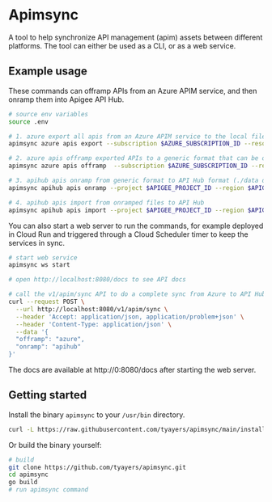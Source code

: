 # Apimsync
A tool to help synchronize API management (apim) assets between different platforms. The tool can either be used as a CLI, or as a web service.

## Example usage

These commands can offramp APIs from an Azure APIM service, and then onramp them into Apigee API Hub.

```sh
# source env variables
source .env

# 1. azure export all apis from an Azure APIM service to the local filesystem (./data directory will be created)
apimsync azure apis export --subscription $AZURE_SUBSCRIPTION_ID --resourcegroup $AZURE_RESOURCE_GROUP --name $AZURE_SERVICE_NAME

# 2. azure apis offramp exported APIs to a generic format that can be onramped to API Hub (./data directory will be created)
apimsync azure apis offramp  --subscription $AZURE_SUBSCRIPTION_ID --resourcegroup $AZURE_RESOURCE_GROUP --name $AZURE_SERVICE_NAME

# 3. apihub apis onramp from generic format to API Hub format (./data directory will be created)
apimsync apihub apis onramp --project $APIGEE_PROJECT_ID --region $APIGEE_REGION

# 4. apihub apis import from onramped files to API Hub
apimsync apihub apis import --project $APIGEE_PROJECT_ID --region $APIGEE_REGION
```

You can also start a web server to run the commands, for example deployed in Cloud Run and triggered through a Cloud Scheduler timer to keep the services in sync.

```sh
# start web service
apimsync ws start

# open http://localhost:8080/docs to see API docs

# call the v1/apim/sync API to do a complete sync from Azure to API Hub (equivalent of the four commands above)
curl --request POST \
  --url http://localhost:8080/v1/apim/sync \
  --header 'Accept: application/json, application/problem+json' \
  --header 'Content-Type: application/json' \
  --data '{
  "offramp": "azure",
  "onramp": "apihub"
}'
```
The docs are available at http://0:8080/docs after starting the web server.

## Getting started

Install the binary `apimsync` to your `/usr/bin` directory.

```sh
curl -L https://raw.githubusercontent.com/tyayers/apimsync/main/install.sh | sh -
```

Or build the binary yourself:

```sh
# build
git clone https://github.com/tyayers/apimsync.git
cd apimsync
go build
# run apimsync command
```